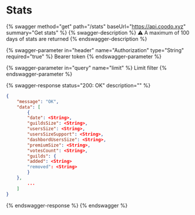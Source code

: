 # Stats



{% swagger method="get" path="/stats" baseUrl="https://api.coodo.xyz" summary="Get stats" %}
{% swagger-description %}
:warning: A maximum of 100 days of stats are returned
{% endswagger-description %}

{% swagger-parameter in="header" name="Authorization" type="String" required="true" %}
Bearer token
{% endswagger-parameter %}

{% swagger-parameter in="query" name="limit" %}
Limit filter
{% endswagger-parameter %}

{% swagger-response status="200: OK" description="" %}
```json
{
    "message": "OK",
    "data": [
        {
	    "date": <String>,
	    "guildsSize": <String>,
	    "usersSize": <String>,
	    "usersSizeSupport": <String>,
	    "dashbordUsersSize": <String>,
	    "premiumSize": <String>,
	    "votesCount": <String>,
	    "guilds": {
		"added": <String>
		"removed": <String>
	    }
	},
        ...
    ]
}
```
{% endswagger-response %}
{% endswagger %}
